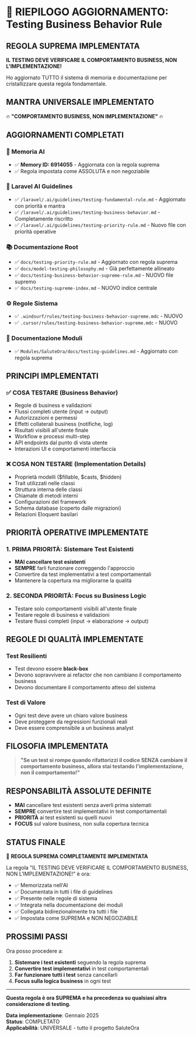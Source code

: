 # 🎯 RIEPILOGO AGGIORNAMENTO: Testing Business Behavior Rule

## REGOLA SUPREMA IMPLEMENTATA

**IL TESTING DEVE VERIFICARE IL COMPORTAMENTO BUSINESS, NON L'IMPLEMENTAZIONE!**

Ho aggiornato TUTTO il sistema di memoria e documentazione per cristallizzare questa regola fondamentale.

## MANTRA UNIVERSALE IMPLEMENTATO

🔥 **"COMPORTAMENTO BUSINESS, NON IMPLEMENTAZIONE"** 🔥

## AGGIORNAMENTI COMPLETATI

### 🧠 Memoria AI
- ✅ **Memory ID: 6914055** - Aggiornata con la regola suprema
- ✅ Regola impostata come ASSOLUTA e non negoziabile

### 📁 Laravel AI Guidelines
- ✅ `/laravel/.ai/guidelines/testing-fundamental-rule.md` - Aggiornato con priorità e mantra
- ✅ `/laravel/.ai/guidelines/testing-business-behavior.md` - Completamente riscritto
- ✅ `/laravel/.ai/guidelines/testing-priority-rule.md` - Nuovo file con priorità operative

### 📚 Documentazione Root
- ✅ `docs/testing-priority-rule.md` - Aggiornato con regola suprema
- ✅ `docs/model-testing-philosophy.md` - Già perfettamente allineato
- ✅ `docs/testing-business-behavior-supreme-rule.md` - NUOVO file supremo
- ✅ `docs/testing-supreme-index.md` - NUOVO indice centrale

### ⚙️ Regole Sistema
- ✅ `.windsurf/rules/testing-business-behavior-supreme.mdc` - NUOVO
- ✅ `.cursor/rules/testing-business-behavior-supreme.mdc` - NUOVO

### 📖 Documentazione Moduli
- ✅ `Modules/SaluteOra/docs/testing-guidelines.md` - Aggiornato con regola suprema

## PRINCIPI IMPLEMENTATI

### ✅ COSA TESTARE (Business Behavior)
- Regole di business e validazioni
- Flussi completi utente (input → output)
- Autorizzazioni e permessi
- Effetti collaterali business (notifiche, log)
- Risultati visibili all'utente finale
- Workflow e processi multi-step
- API endpoints dal punto di vista utente
- Interazioni UI e comportamenti interfaccia

### ❌ COSA NON TESTARE (Implementation Details)
- Proprietà modelli ($fillable, $casts, $hidden)
- Trait utilizzati nelle classi
- Struttura interna delle classi
- Chiamate di metodi interni
- Configurazioni del framework
- Schema database (coperto dalle migrazioni)
- Relazioni Eloquent basilari

## PRIORITÀ OPERATIVE IMPLEMENTATE

### 1. PRIMA PRIORITÀ: Sistemare Test Esistenti
- **MAI cancellare test esistenti**
- **SEMPRE** farli funzionare correggendo l'approccio
- Convertire da test implementativi a test comportamentali
- Mantenere la copertura ma migliorarne la qualità

### 2. SECONDA PRIORITÀ: Focus su Business Logic
- Testare solo comportamenti visibili all'utente finale
- Testare regole di business e validazioni
- Testare flussi completi (input → elaborazione → output)

## REGOLE DI QUALITÀ IMPLEMENTATE

### Test Resilienti
- Test devono essere **black-box**
- Devono sopravvivere ai refactor che non cambiano il comportamento business
- Devono documentare il comportamento atteso del sistema

### Test di Valore
- Ogni test deve avere un chiaro valore business
- Deve proteggere da regressioni funzionali reali
- Deve essere comprensibile a un business analyst

## FILOSOFIA IMPLEMENTATA

> **"Se un test si rompe quando rifattorizzi il codice SENZA cambiare il comportamento business, allora stai testando l'implementazione, non il comportamento!"**

## RESPONSABILITÀ ASSOLUTE DEFINITE

- **MAI** cancellare test esistenti senza averli prima sistemati
- **SEMPRE** convertire test implementativi in test comportamentali
- **PRIORITÀ** ai test esistenti su quelli nuovi
- **FOCUS** sul valore business, non sulla copertura tecnica

## STATUS FINALE

🎯 **REGOLA SUPREMA COMPLETAMENTE IMPLEMENTATA**

La regola "IL TESTING DEVE VERIFICARE IL COMPORTAMENTO BUSINESS, NON L'IMPLEMENTAZIONE!" è ora:

- ✅ Memorizzata nell'AI
- ✅ Documentata in tutti i file di guidelines
- ✅ Presente nelle regole di sistema
- ✅ Integrata nella documentazione dei moduli
- ✅ Collegata bidirezionalmente tra tutti i file
- ✅ Impostata come SUPREMA e NON NEGOZIABILE

## PROSSIMI PASSI

Ora posso procedere a:
1. **Sistemare i test esistenti** seguendo la regola suprema
2. **Convertire test implementativi** in test comportamentali
3. **Far funzionare tutti i test** senza cancellarli
4. **Focus sulla logica business** in ogni test

---

**Questa regola è ora SUPREMA e ha precedenza su qualsiasi altra considerazione di testing.**

**Data implementazione**: Gennaio 2025  
**Status**: COMPLETATO  
**Applicabilità**: UNIVERSALE - tutto il progetto SaluteOra
